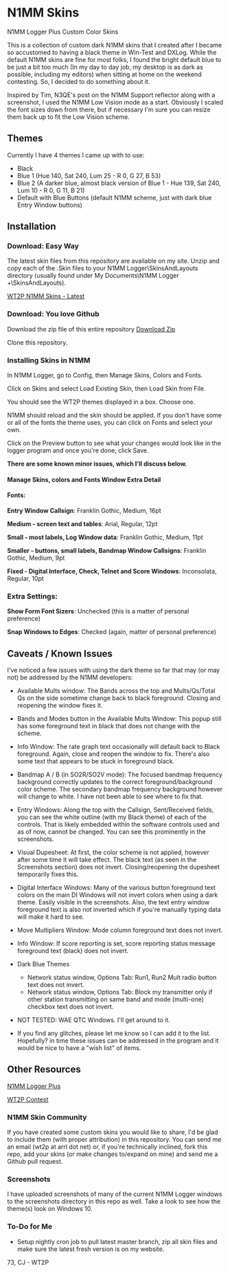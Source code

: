 # N1MM Skins
N1MM Logger Plus Custom Color Skins

This is a collection of custom dark N1MM skins that I created after I became so
accustomed to having a black theme in Win-Test and DXLog. While the default
N1MM skins are fine for most folks, I found the bright default blue to be just
a bit too much (In my day to day job, my desktop is as dark as possible, including
my editors) when sitting at home on the weekend contesting. So, I decided to do
something about it.

Inspired by Tim, N3QE's post on the N1MM Support reflector along with a screenshot,
I used the N1MM Low Vision mode as a start. Obviously I scaled the font sizes down
from there, but if necessary I'm sure you can resize them back up to fit the
Low Vision scheme.

## Themes
Currently I have 4 themes I came up with to use:
* Black
* Blue 1 (Hue 140, Sat 240, Lum 25 - R 0, G 27, B 53)
* Blue 2 (A darker blue, almost black version of Blue 1 - Hue 139, Sat 240, Lum 10 - R 0, G 11, B 21)
* Default with Blue Buttons (default N1MM scheme, just with dark blue Entry Window buttons)

## Installation

### Download: Easy Way
The latest skin files from this repository are available on my site. Unzip and
copy each of the .Skin files to your N1MM Logger\SkinsAndLayouts directory
(usually found under My Documents\N1MM Logger +\SkinsAndLayouts).

[WT2P N1MM Skins - Latest](http://wt2p.com/downloads/wt2p-n1mm-skins-latest.zip)

### Download: You love Github

Download the zip file of this entire repository [Download Zip](https://github.com/chibondking/n1mmskins/archive/master.zip)

Clone this repository.

### Installing Skins in N1MM

In N1MM Logger, go to Config, then Manage Skins, Colors and Fonts.

Click on Skins and select Load Existing Skin, then Load Skin from File.

You should see the WT2P themes displayed in a box. Choose one.

N1MM should reload and the skin should be applied. If you don't have some or all of the
fonts the theme uses, you can click on Fonts and select your own.

Click on the Preview button to see what your changes would look like in the
logger program and once you're done, click Save.

**There are some known minor issues, which I'll discuss below.**

#### Manage Skins, colors and Fonts Window Extra Detail

#### Fonts:
**Entry Window Callsign**: Franklin Gothic, Medium, 16pt

**Medium - screen text and tables**: Arial, Regular, 12pt

**Small - most labels, Log Window data**: Franklin Gothic, Medium, 11pt

**Smaller - buttons, small labels, Bandmap Window Callsigns**: Franklin Gothic, Medium, 9pt

**Fixed - Digital Interface, Check, Telnet and Score Windows**: Inconsolata, Regular, 10pt

### Extra Settings:
**Show Form Font Sizers**: Unchecked (this is a matter of personal preference)

**Snap Windows to Edges**: Checked (again, matter of personal preference)


## Caveats / Known Issues
I've noticed a few issues with using the dark theme so far that may (or may not)
be addressed by the N1MM developers:

* Available Mults window: The Bands across the top and Mults/Qs/Total Qs on the side
sometime change back to black foreground. Closing and reopening the window fixes it.

* Bands and Modes button in the Available Mults Window: This popup still has some
foreground text in black that does not change with the scheme.

* Info Window: The rate graph text occasionally will default back to Black foreground.
Again, close and reopen the window to fix. There's also some text that appears to be
stuck in foreground black.

* Bandmap A / B (in SO2R/SO2V mode): The focused bandmap frequency background correctly
updates to the correct foreground/background color scheme. The secondary bandmap frequency
background however will change to white. I have not been able to see where to fix that.

* Entry Windows: Along the top with the Callsign, Sent/Received fields, you can see the
white outline (with my Black theme) of each of the controls. That is likely embedded
within the software controls used and as of now, cannot be changed. You can see
this prominently in the screenshots.

* Visual Dupesheet: At first, the color scheme is not applied, however after some time
it will take effect. The black text (as seen in the Screenshots section) does not invert.
Closing/reopening the dupesheet temporarily fixes this.

* Digital Interface Windows: Many of the various button foreground text colors on
the main DI Windows will not invert colors when using a dark theme. Easily visible
in the screenshots. Also, the text entry window foreground text is also not inverted
which if you're manually typing data will make it hard to see.

* Move Multipliers Window: Mode column foreground text does not invert.

* Info Window: If score reporting is set, score reporting status message foreground text
(black) does not invert.

* Dark Blue Themes
  * Network status window, Options Tab: Run1, Run2 Mult radio button text does not invert.
  * Network status window, Options Tab: Block my transmitter only if other station transmitting
  on same band and mode (multi-one) checkbox text does not invert.

* NOT TESTED: WAE QTC Windows. I'll get around to it.

* If you find any glitches, please let me know so I can add it to the list. Hopefully?
in time these issues can be addressed in the program and it would be nice to have a "wish list"
of items.

## Other Resources
[N1MM Logger Plus](https://n1mm.hamdocs.com/tiki-index.php)

[WT2P Contest](http://wt2p.com/ham-radio)

### N1MM Skin Community
If you have created some custom skins you would like to share, I'd be glad to include
them (with proper attribution) in this repository. You can send me an email (wt2p at arrl dot net)
or, if you're technically inclined, fork this repo, add your skins (or make changes to/expand on mine)
and send me a Github pull request.

### Screenshots
I have uploaded screenshots of many of the current N1MM Logger windows to the screenshots
directory in this repo as well. Take a look to see how the theme(s) look on Windows 10.

### To-Do for Me
* Setup nightly cron job to pull latest master branch, zip all skin files and make
sure the latest fresh version is on my website.

73,
CJ - WT2P
